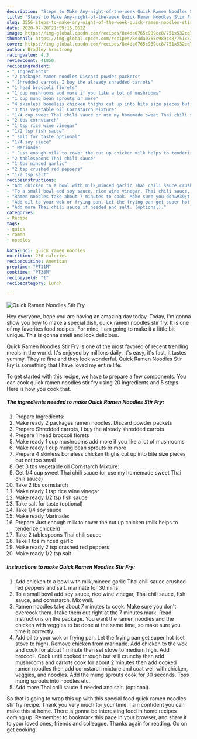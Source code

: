 ```yaml
---
description: "Steps to Make Any-night-of-the-week Quick Ramen Noodles Stir Fry"
title: "Steps to Make Any-night-of-the-week Quick Ramen Noodles Stir Fry"
slug: 3556-steps-to-make-any-night-of-the-week-quick-ramen-noodles-stir-fry
date: 2020-07-28T21:59:15.062Z
image: https://img-global.cpcdn.com/recipes/8e4da0765c989cc8/751x532cq70/quick-ramen-noodles-stir-fry-recipe-main-photo.jpg
thumbnail: https://img-global.cpcdn.com/recipes/8e4da0765c989cc8/751x532cq70/quick-ramen-noodles-stir-fry-recipe-main-photo.jpg
cover: https://img-global.cpcdn.com/recipes/8e4da0765c989cc8/751x532cq70/quick-ramen-noodles-stir-fry-recipe-main-photo.jpg
author: Bradley Armstrong
ratingvalue: 4.3
reviewcount: 41850
recipeingredient:
- " Ingredients"
- "2 packages ramen noodles Discard powder packets"
- " Shredded carrots I buy the already shredded carrots"
- "1 head broccoli florets"
- "1 cup mushrooms add more if you like a lot of mushrooms"
- "1 cup mung bean sprouts or more"
- "4 skinless boneless chicken thighs cut up into bite size pieces but not too small"
- "3 tbs vegetable oil Cornstarch Mixture"
- "1/4 cup sweet Thai chili sauce or use my homemade sweet Thai chili sauce"
- "2 tbs cornstarch"
- "1 tsp rice wine vinegar"
- "1/2 tsp fish sauce"
- " salt for taste optional"
- "1/4 soy sauce"
- " Marinade"
- " Just enough milk to cover the cut up chicken milk helps to tenderize chicken"
- "2 tablespoons Thai chili sauce"
- "1 tbs minced garlic"
- "2 tsp crushed red peppers"
- "1/2 tsp salt"
recipeinstructions:
- "Add chicken to a bowl with milk,minced garlic Thai chili sauce crushed red peppers and salt. marinate for 30 mins."
- "To a small bowl add soy sauce, rice wine vinegar, Thai chili sauce, fish sauce, and cornstarch. Mix well."
- "Ramen noodles take about 7 minutes to cook. Make sure you don&#39;t overcook them. I take them out right at the 7 minutes mark. Read instructions on the package. You want the ramen noodles and the chicken with veggies to be done at the same time, so make sure you time it correctly."
- "Add oil to your wok or frying pan. Let the frying pan get super hot (set stove to high). Remove chicken from marinade. Add chicken to the wok and cook for about 1 minute then set stove to medium high. Add broccoli. Cook until cooked through but still crunchy then add mushrooms and carrots cook for about 2 minutes then add cooked ramen noodles then add cornstarch mixture and coat well with chicken, veggies, and noodles. Add the mung sprouts cook for 30 seconds. Toss mung sprouts into noodles etc."
- "Add more Thai chili sauce if needed and salt. (optional)."
categories:
- Recipe
tags:
- quick
- ramen
- noodles

katakunci: quick ramen noodles 
nutrition: 256 calories
recipecuisine: American
preptime: "PT11M"
cooktime: "PT38M"
recipeyield: "1"
recipecategory: Lunch

---
```



![Quick Ramen Noodles Stir Fry](https://img-global.cpcdn.com/recipes/8e4da0765c989cc8/751x532cq70/quick-ramen-noodles-stir-fry-recipe-main-photo.jpg)

Hey everyone, hope you are having an amazing day today. Today, I'm gonna show you how to make a special dish, quick ramen noodles stir fry. It is one of my favorites food recipes. For mine, I am going to make it a little bit unique. This is gonna smell and look delicious.



Quick Ramen Noodles Stir Fry is one of the most favored of recent trending meals in the world. It's enjoyed by millions daily. It's easy, it's fast, it tastes yummy. They're fine and they look wonderful. Quick Ramen Noodles Stir Fry is something that I have loved my entire life.


To get started with this recipe, we have to prepare a few components. You can cook quick ramen noodles stir fry using 20 ingredients and 5 steps. Here is how you cook that.

<!--inarticleads1-->

##### The ingredients needed to make Quick Ramen Noodles Stir Fry:

1. Prepare  Ingredients:
1. Make ready 2 packages ramen noodles. Discard powder packets
1. Prepare  Shredded carrots, I buy the already shredded carrots
1. Prepare 1 head broccoli florets
1. Make ready 1 cup mushrooms add more if you like a lot of mushrooms
1. Make ready 1 cup mung bean sprouts or more
1. Prepare 4 skinless boneless chicken thighs cut up into bite size pieces but not too small
1. Get 3 tbs vegetable oil Cornstarch Mixture:
1. Get 1/4 cup sweet Thai chili sauce (or use my homemade sweet Thai chili sauce)
1. Take 2 tbs cornstarch
1. Make ready 1 tsp rice wine vinegar
1. Make ready 1/2 tsp fish sauce
1. Take  salt for taste (optional)
1. Take 1/4 soy sauce
1. Make ready  Marinade:
1. Prepare  Just enough milk to cover the cut up chicken (milk helps to tenderize chicken)
1. Take 2 tablespoons Thai chili sauce
1. Take 1 tbs minced garlic
1. Make ready 2 tsp crushed red peppers
1. Make ready 1/2 tsp salt




<!--inarticleads2-->

##### Instructions to make Quick Ramen Noodles Stir Fry:

1. Add chicken to a bowl with milk,minced garlic Thai chili sauce crushed red peppers and salt. marinate for 30 mins.
1. To a small bowl add soy sauce, rice wine vinegar, Thai chili sauce, fish sauce, and cornstarch. Mix well.
1. Ramen noodles take about 7 minutes to cook. Make sure you don&#39;t overcook them. I take them out right at the 7 minutes mark. Read instructions on the package. You want the ramen noodles and the chicken with veggies to be done at the same time, so make sure you time it correctly.
1. Add oil to your wok or frying pan. Let the frying pan get super hot (set stove to high). Remove chicken from marinade. Add chicken to the wok and cook for about 1 minute then set stove to medium high. Add broccoli. Cook until cooked through but still crunchy then add mushrooms and carrots cook for about 2 minutes then add cooked ramen noodles then add cornstarch mixture and coat well with chicken, veggies, and noodles. Add the mung sprouts cook for 30 seconds. Toss mung sprouts into noodles etc.
1. Add more Thai chili sauce if needed and salt. (optional).




So that is going to wrap this up with this special food quick ramen noodles stir fry recipe. Thank you very much for your time. I am confident you can make this at home. There is gonna be interesting food in home recipes coming up. Remember to bookmark this page in your browser, and share it to your loved ones, friends and colleague. Thanks again for reading. Go on get cooking!

